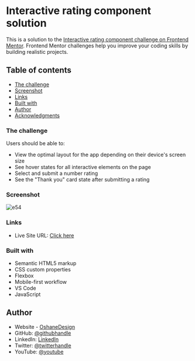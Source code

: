 # Interactive rating component solution

This is a solution to the [Interactive rating component challenge on Frontend Mentor](https://www.frontendmentor.io/challenges/interactive-rating-component-koxpeBUmI). Frontend Mentor challenges help you improve your coding skills by building realistic projects. 

## Table of contents

  - [The challenge](#the-challenge)
  - [Screenshot](#screenshot)
  - [Links](#links)
  - [Built with](#built-with)
- [Author](#author)
- [Acknowledgments](#acknowledgments)



### The challenge

Users should be able to:

- View the optimal layout for the app depending on their device's screen size
- See hover states for all interactive elements on the page
- Select and submit a number rating
- See the "Thank you" card state after submitting a rating

### Screenshot

![e54](https://user-images.githubusercontent.com/40554384/164604477-89b381ab-ba4f-4a78-a71d-5c66a13f1d24.PNG)



### Links


- Live Site URL: [Click here](https://oshanedesign.github.io/interactive-rating-component/)


### Built with

- Semantic HTML5 markup
- CSS custom properties
- Flexbox
- Mobile-first workflow
- VS Code
- JavaScript


## Author

- Website - [OshaneDesign](https://oshanedesign.github.io/Portfolio/)
- GitHub: [@githubhandle](https://github.com/oshanedesign) 
- LinkedIn: [LinkedIn](https://www.linkedin.com/in/oshane-design-ab2631237)
- Twitter: [@twitterhandle](https://twitter.com/oshanedesign)
- YouTube: [@youtube](https://www.youtube.com/channel/UCKEzfINidt1ob7xTOwIS_cA)
